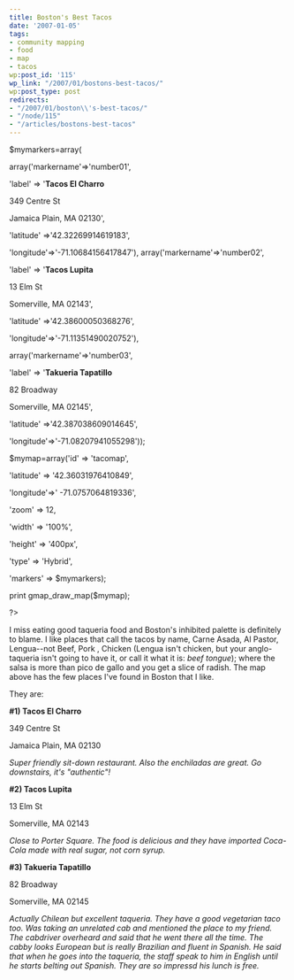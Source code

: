 ```yaml
---
title: Boston's Best Tacos
date: '2007-01-05'
tags:
- community mapping
- food
- map
- tacos
wp:post_id: '115'
wp_link: "/2007/01/bostons-best-tacos/"
wp:post_type: post
redirects:
- "/2007/01/boston\\'s-best-tacos/"
- "/node/115"
- "/articles/bostons-best-tacos"
---
```


$mymarkers=array(

array('markername'=>'number01',

'label' => '**Tacos El Charro**

349 Centre St

Jamaica Plain, MA 02130',

'latitude' =>'42.32269914619183',

'longitude'=>'-71.10684156417847'), array('markername'=>'number02',

'label' => '**Tacos Lupita**

13 Elm St

Somerville, MA 02143',

'latitude' =>'42.38600050368276',

'longitude'=>'-71.11351490020752'),

array('markername'=>'number03',

'label' => '**Takueria Tapatillo**

82 Broadway

Somerville, MA 02145',

'latitude' =>'42.387038609014645',

'longitude'=>'-71.08207941055298'));

$mymap=array('id' => 'tacomap',

'latitude' => '42.36031976410849',

'longitude'=>' -71.0757064819336',

'zoom' => 12,

'width' => '100%',

'height' => '400px',

'type' => 'Hybrid',

'markers' => $mymarkers);

print gmap\_draw\_map($mymap);

?>

I miss eating good taqueria food and Boston's inhibited palette is definitely to blame. I like places that call the tacos by name, Carne Asada, Al Pastor, Lengua--not Beef, Pork , Chicken (Lengua isn't chicken, but your anglo-taqueria isn't going to have it, or call it what it is: _beef tongue_); where the salsa is more than pico de gallo and you get a slice of radish. The map above has the few places I've found in Boston that I like.

They are:

**#1) Tacos El Charro**

349 Centre St

Jamaica Plain, MA 02130

_Super friendly sit-down restaurant. Also the enchiladas are great. Go downstairs, it's "authentic"!_

**#2) Tacos Lupita**

13 Elm St

Somerville, MA 02143

_Close to Porter Square. The food is delicious and they have imported Coca-Cola made with real sugar, not corn syrup._

**#3) Takueria Tapatillo**

82 Broadway

Somerville, MA 02145

_Actually Chilean but excellent taqueria. They have a good vegetarian taco too. Was taking an unrelated cab and mentioned the place to my friend. The cabdriver overheard and said that he went there all the time. The cabby looks European but is really Brazilian and fluent in Spanish. He said that when he goes into the taqueria, the staff speak to him in English until he starts belting out Spanish. They are so impressd his lunch is free._
